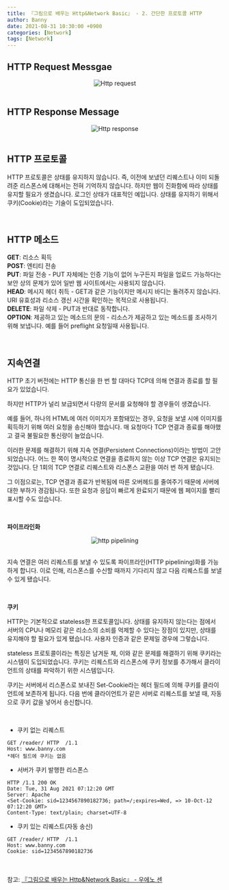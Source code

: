 ```yaml
---
title: 『그림으로 배우는 Http&Network Basic』 - 2. 간단한 프로토콜 HTTP
author: Banny
date: 2021-08-31 10:30:00 +0900
categories: [Network]
tags: [Network]
---
```


## HTTP Request Messgae

<center>
<img alt="Http request" src="https://user-images.githubusercontent.com/62047302/131335403-2b11f8dc-c83b-411e-94a4-eb00decd97b8.png">
</center>

<br>

## HTTP Response Message

<center>
<img alt="Http response" src="https://user-images.githubusercontent.com/62047302/131335487-6cfc7593-76bd-4259-a08a-a077e462be0d.png">
</center>

<br>

## HTTP 프로토콜

HTTP 프로토콜은 상태를 유지하지 않습니다. 즉, 이전에 보냈던 리퀘스트나 이미 되돌려준 리스폰스에 대해서는 전혀 기억하지 않습니다.
하지만 웹이 진화함에 따라 상태를 유지할 필요가 생겼습니다. 로그인 상태가 대표적인 예입니다.
상태를 유지하기 위해서 쿠키(Cookie)라는 기술이 도입되었습니다.

<br>

## HTTP 메소드

<strong>GET</strong>: 리소스 획득<br>
<strong>POST</strong>: 엔티티 전송<br>
<strong>PUT</strong>: 파일 전송 - PUT 자체에는 인증 기능이 없어 누구든지 파일을 업로드 가능하다는 보안 상의 문제가 있어 일반 웹 사이트에서는 사용되지 않습니다.<br>
<strong>HEAD</strong>: 메시지 헤더 취득 - GET과 같은 기능이지만 메시지 바디는 돌려주지 않습니다. URI 유효성과 리소스 갱신 시간을 확인하는 목적으로 사용됩니다.<br>
<strong>DELETE</strong>: 파일 삭제 - PUT과 반대로 동작합니다.<br>
<strong>OPTION</strong>: 제공하고 있는 메소드의 문의 - 리소스가 제공하고 있는 메소드를 조사하기 위해 보냅니다. 예를 들어 preflight 요청일때 사용됩니다.<br>

<br>

## 지속연결

HTTP 초기 버전에는 HTTP 통신을 한 번 할 대마다 TCP데 의해 연결과 종료를 할 필요가 있었습니다.

하지만 HTTP가 널리 보급되면서 다량의 문서를 요청해야 할 경우들이 생겼습니다.

예를 들어, 하나의 HTML에 여러 이미지가 포함돼있는 경우, 요청을 보낼 시에 이미지를 획득하기 위해 여러 요청을 송신해야 했습니다. 매 요청마다 TCP 연결과 종료를 해야했고 결국 불필요한 통신량이 늘었습니다.

이러한 문제를 해결하기 위해 지속 연결(Persistent Connections)이라는 방법이 고안되었습니다. 어느 한 쪽이 명시적으로 연결을 종료하지 않는 이상 TCP 연결은 유지되는 것입니다.
단 1회의 TCP 연결로 리퀘스트와 리스폰스 교환을 여러 번 하게 됐습니다.

그 이점으로는, TCP 연결과 종료가 반복됨에 따른 오버헤드를 줄여주기 때문에 서버에 대한 부하가 경감됩니다.
또한 요청과 응답이 빠르게 완료되기 때문에 웹 페이지를 빨리 표시할 수도 있습니다.

<br>

<strong>파이프라인화</strong>

<center>
<img alt="http pipelining" src="https://user-images.githubusercontent.com/62047302/131347776-c8819e48-6e6d-483c-9a66-2e8a2c4a0827.png">
</center>

<br>

지속 연결은 여러 리퀘스트를 보낼 수 있도록 파이프라인(HTTP pipelining)화를 가능하게 합니다. 이로 인해, 리스폰스를 수신할 때까지 기다리지 않고 다음 리퀘스트를 보낼 수 있게 됐습니다.

<br>

<strong>쿠키</strong>

HTTP는 기본적으로 stateless한 프로토콜입니다. 상태를 유지하지 않는다는 점에서 서버의 CPU나 메모리 같은 리소스의 소비를 억제할 수 있다는 장점이 있지만, 상태를 유지해야 할 필요가 있게 됐습니다. 사용자 인증과 같은 문제일 경우에 그렇습니다.

stateless 프로토콜이라는 특징은 남겨둔 채, 이와 같은 문제를 해결하기 위해 쿠키라는 시스템이 도입되었습니다.
쿠키는 리퀘스트와 리스폰스에 쿠키 정보를 추가해서 클라이언트의 상태를 파악하기 위한 시스템입니다.

쿠키는 서버에서 리스폰스로 보내진 Set-Cookie라는 헤더 필드에 의해 쿠키를 클라이언트에 보존하게 됩니다. 다음 번에 클라이언트가 같은 서버로 리퀘스트를 보낼 때, 자동으로 쿠키 값을 넣어서 송신합니다.

<br>

- 쿠키 없는 리퀘스트

```
GET /reader/ HTTP  /1.1
Host: www.banny.com
*헤더 필드에 쿠키는 없음
```

- 서버가 쿠키 발행한 리스폰스

```
HTTP /1.1 200 OK
Date: Tue, 31 Aug 2021 07:12:20 GMT
Server: Apache
<Set-Cookie: sid=1234567890182736; path=/;expires=Wed, => 10-Oct-12 07:12:20 GMT>
Content-Type: text/plain; charset=UTF-8
```

- 쿠키 있는 리퀘스트(자동 송신)

```
GET /reader/ HTTP  /1.1
Host: www.banny.com
Cookie: sid=1234567890182736
```

<br>
<br>
참고: <a href="http://www.yes24.com/Product/Goods/15894097">『그림으로 배우는 Http&Network Basic』 - 우에노 센</a>

